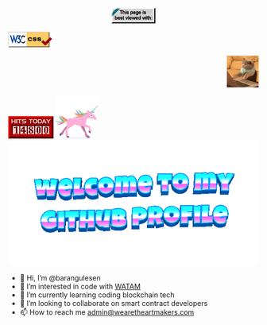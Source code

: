 <p align="center">
  <img src="assets/badge1.gif" />
</p>
<p align="left">
  <img src="assets/badge2.gif" />
</p>
<p align="right">
  <img src="assets/cat-typing.gif" />
</p>
 <img src="assets/counter.gif" />
 <img src="assets/unicorn.gif" />
 <img src="assets/welcome-header.gif" />
 



- 👋 Hi, I’m @barangulesen
- 👀 I’m interested in code with [WATAM](https://github.com/WeAreTheArtMakers/)
- 🌱 I’m currently learning coding blockchain tech
- 💞️ I’m looking to collaborate on smart contract developers
- 📫 How to reach me admin@wearetheartmakers.com

<!---
barangulesen/barangulesen is a ✨ special ✨ repository because its `README.md` (this file) appears on your GitHub profile.
You can click the Preview link to take a look at your changes.
--->
